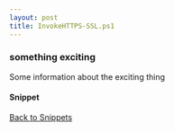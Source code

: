 ```yaml
---
layout: post
title: InvokeHTTPS-SSL.ps1
---
```


### something exciting

Some information about the exciting thing

#### Snippet

<script async src="https://gist-it.appspot.com/github.com/BanterBoy/scripts-blog/blob/master/PowerShell/snippets/InvokeHTTPS-SSL.ps1"></script>

<a href="/menu/_pages/snippets.html">Back to Snippets</a>
